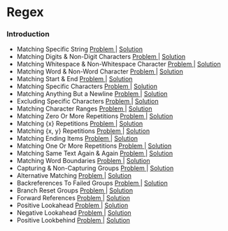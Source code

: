 # Regex 

### Introduction
- Matching Specific String [ Problem ](https://www.hackerrank.com/challenges/matching-specific-string/problem?isFullScreen=false) | [ Solution ](https://github.com/Ram11Coder/HackerRank-JAVA/blob/master/REGEX/Solutions/Regex1.java)
- Matching Digits & Non-Digit Characters [ Problem ](https://www.hackerrank.com/challenges/matching-digits-non-digit-character/problem?isFullScreen=false) | [ Solution ](https://github.com/Ram11Coder/HackerRank-JAVA/blob/master/REGEX/Solutions/Regex2.java)
- Matching Whitespace & Non-Whitespace Character [ Problem ](https://www.hackerrank.com/challenges/matching-whitespace-non-whitespace-character/problem?isFullScreen=false) | [ Solution ](https://github.com/Ram11Coder/HackerRank-JAVA/blob/master/REGEX/Solutions/Regex3.java)
- Matching Word & Non-Word Character [ Problem ](https://www.hackerrank.com/challenges/matching-word-non-word/problem?isFullScreen=false) | [ Solution ](https://github.com/Ram11Coder/HackerRank-JAVA/blob/master/REGEX/Solutions/Regex4.java)
- Matching Start & End [ Problem ](https://www.hackerrank.com/challenges/matching-start-end/problem?isFullScreen=false) | [ Solution ](https://github.com/Ram11Coder/HackerRank-JAVA/blob/master/REGEX/Solutions/Regex5.java)
- Matching Specific Characters [ Problem ](https://www.hackerrank.com/challenges/matching-specific-characters/problem?isFullScreen=false) | [ Solution ](https://github.com/Ram11Coder/HackerRank-JAVA/blob/master/REGEX/Solutions/Regex6.java)
- Matching Anything But a Newline [ Problem ](https://www.hackerrank.com/challenges/matching-anything-but-new-line/problem?isFullScreen=false) | [ Solution ](https://github.com/Ram11Coder/HackerRank-JAVA/blob/master/REGEX/Solutions/Regex7.java)
- Excluding Specific Characters [ Problem ](https://www.hackerrank.com/challenges/excluding-specific-characters/problem?isFullScreen=false) | [ Solution ](https://github.com/Ram11Coder/HackerRank-JAVA/blob/master/REGEX/Solutions/Regex8.java)
- Matching Character Ranges [ Problem ](https://www.hackerrank.com/challenges/matching-range-of-characters/problem?isFullScreen=false) | [ Solution ](https://github.com/Ram11Coder/HackerRank-JAVA/blob/master/REGEX/Solutions/Regex9.java)
- Matching Zero Or More Repetitions [ Problem ](https://www.hackerrank.com/challenges/matching-zero-or-more-repetitions/problem) | [ Solution ](https://github.com/Ram11Coder/HackerRank-JAVA/blob/master/REGEX/Solutions/Regex10.java)
- Matching {x} Repetitions [ Problem ](https://www.hackerrank.com/challenges/matching-x-repetitions/problem?isFullScreen=false) | [ Solution ](https://github.com/Ram11Coder/HackerRank-JAVA/blob/master/REGEX/Solutions/Regex11.java)
- Matching {x, y} Repetitions [ Problem ](https://www.hackerrank.com/challenges/matching-x-y-repetitions/problem?isFullScreen=false) | [ Solution ](https://github.com/Ram11Coder/HackerRank-JAVA/blob/master/REGEX/Solutions/Regex12.java)
- Matching Ending Items [ Problem ](https://www.hackerrank.com/challenges/matching-ending-items/problem?isFullScreen=false) | [ Solution ](https://github.com/Ram11Coder/HackerRank-JAVA/blob/master/REGEX/Solutions/Regex13.java)
- Matching One Or More Repetitions [ Problem ](https://www.hackerrank.com/challenges/matching-one-or-more-repititions/problem) | [ Solution ](https://github.com/Ram11Coder/HackerRank-JAVA/blob/master/REGEX/Solutions/Regex14.java)
- Matching Same Text Again & Again [ Problem ](https://www.hackerrank.com/challenges/matching-same-text-again-again/problem?isFullScreen=false) | [ Solution ](https://github.com/Ram11Coder/HackerRank-JAVA/blob/master/REGEX/Solutions/Regex15.java)
- Matching Word Boundaries [ Problem ](https://www.hackerrank.com/challenges/matching-word-boundaries/problem?isFullScreen=false) | [ Solution ](https://github.com/Ram11Coder/HackerRank-JAVA/blob/master/REGEX/Solutions/Regex16.java)
- Capturing & Non-Capturing Groups [ Problem ](https://www.hackerrank.com/challenges/capturing-non-capturing-groups/problem?isFullScreen=false) | [ Solution ](https://github.com/Ram11Coder/HackerRank-JAVA/blob/master/REGEX/Solutions/Regex17.java)
- Alternative Matching [ Problem ](https://www.hackerrank.com/challenges/alternative-matching/problem?isFullScreen=false) | [ Solution ](https://github.com/Ram11Coder/HackerRank-JAVA/blob/master/REGEX/Solutions/Regex18.java)
- Backreferences To Failed Groups [ Problem ](https://www.hackerrank.com/challenges/backreferences-to-failed-groups/problem) | [ Solution ](https://github.com/Ram11Coder/HackerRank-JAVA/blob/master/REGEX/Solutions/Regex19.java)
- Branch Reset Groups [ Problem ](https://www.hackerrank.com/challenges/branch-reset-groups/problem?isFullScreen=false) | [ Solution ](https://github.com/Ram11Coder/HackerRank-JAVA/blob/master/REGEX/Solutions/Regex20.java)
- Forward References [ Problem ](https://www.hackerrank.com/challenges/forward-references/problem?isFullScreen=false) | [ Solution ](https://github.com/Ram11Coder/HackerRank-JAVA/blob/master/REGEX/Solutions/Regex21.java)
- Positive Lookahead [ Problem ](https://www.hackerrank.com/challenges/positive-lookahead/problem?isFullScreen=false) | [ Solution ](https://github.com/Ram11Coder/HackerRank-JAVA/blob/master/REGEX/Solutions/Regex22.java)
- Negative Lookahead [ Problem ](https://www.hackerrank.com/challenges/negative-lookahead/problem?isFullScreen=false&h_r=next-challenge&h_v=zen) | [ Solution ](https://github.com/Ram11Coder/HackerRank-JAVA/blob/master/REGEX/Solutions/Regex23.java)
- Positive Lookbehind [ Problem ](https://www.hackerrank.com/challenges/positive-lookbehind/problem?isFullScreen=false) | [ Solution ](https://github.com/Ram11Coder/HackerRank-JAVA/blob/master/REGEX/Solutions/Regex24.java)
